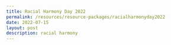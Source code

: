 ```yaml
---
title: Racial Harmony Day 2022
permalink: /resources/resource-packages/racialharmonyday2022
date: 2022-07-15
layout: post
description: racial harmony
---
```

